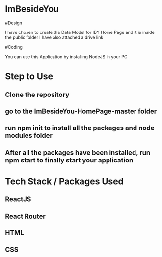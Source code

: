 # ImBesideYou 

#Design

I have chosen to create the Data Model for IBY Home Page and it is inside the public folder
I have also attached a drive link 

#Coding

You can use this Application by installing NodeJS in your PC

# Step to Use
## Clone the repository 
## go to the ImBesideYou-HomePage-master folder
## run npm init to install all the packages and node modules folder
## After all the packages have been installed, run npm start to finally start your application

# Tech Stack / Packages Used

## ReactJS
## React Router
## HTML
## CSS

